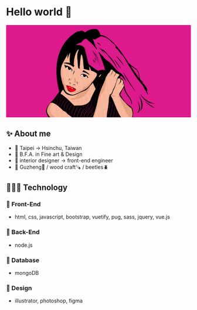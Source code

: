 # Hello world 👋

![self portrait](https://github.com/haku19602/haku19602/blob/main/self_portrait.png?raw=true)

## ✨ About me
- 📍 Taipei -> Hsinchu, Taiwan
- 🏫 B.F.A. in Fine art & Design
- 💼 interior designer -> front-end engineer
- 🤍 Guzheng🎵 / wood craft🪚 / beetles🪲

## 👩🏻‍💻 Technology
### 📌 Front-End
- html, css, javascript, bootstrap, vuetify, pug, sass, jquery, vue.js

### 📌 Back-End
- node.js

### 📌 Database
- mongoDB

### 📌 Design
- illustrator, photoshop, figma

<!--
**haku19602/haku19602** is a ✨ _special_ ✨ repository because its `README.md` (this file) appears on your GitHub profile.

Here are some ideas to get you started:

- 🔭 I’m currently working on ...
- 🌱 I’m currently learning ...
- 👯 I’m looking to collaborate on ...
- 🤔 I’m looking for help with ...
- 💬 Ask me about ...
- 📫 How to reach me: ...
- 😄 Pronouns: ...
- ⚡ Fun fact: ...
-->
